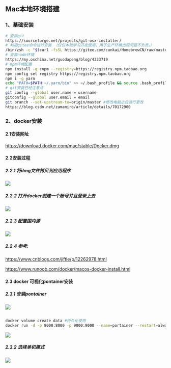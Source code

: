 ## Mac本地环境搭建

### 1、基础安装

```bash
# 安装git
https://sourceforge.net/projects/git-osx-installer/
# 利用gitee命令进行安装 （仅仅本地学习开发使用，用于生产环境出现问题不负责。）
/bin/zsh -c "$(curl -fsSL https://gitee.com/cunkai/HomebrewCN/raw/master/Homebrew.sh)"
# 安装node环境
https://my.oschina.net/guodapeng/blog/4333719
# npm环境配置
npm install -g cnpm --registry=https://registry.npm.taobao.org
npm config set registry https://registry.npm.taobao.org
npm i -g yarn
echo "PATH=$PATH:~/.yarn/bin" >> ~/.bash_profile && source .bash_profile
# git安装已经注意点
git config --global user.name = username
gitconfig --global user.email = email
git branch --set-upstream-to=origin/master #修改电脑之后进行更改
https://blog.csdn.net/zamamiro/article/details/70172900
```

### 2、docker安装

#### 2.1安装网址
https://download.docker.com/mac/stable/Docker.dmg
#### 2.2安装过程
##### 2.2.1 将dmg文件拷贝到应用程序

![](https://cdn.jsdelivr.net/gh/lijiaxu1996/img-hosting@master/img/docker01.jpg)

##### 2.2.2 打开docker创建一个账号并且登录上去

![](https://cdn.jsdelivr.net/gh/lijiaxu1996/img-hosting@master/img/docker02.jpg)

##### 2.2.3 配置国内源

![](https://cdn.jsdelivr.net/gh/lijiaxu1996/img-hosting@master/img/docker03.jpg)

##### 2.2.4 参考:

https://www.cnblogs.com/jiftle/p/12262978.html

https://www.runoob.com/docker/macos-docker-install.html

#### 2.3 docker 可视化pontainer安装

##### 2.3.1 安装pontainer

![](https://cdn.jsdelivr.net/gh/lijiaxu1996/img-hosting@master/img/docker04.jpg)

```bash

docker volume create data #持久化使用
docker run -d -p 8000:8000 -p 9000:9000 --name=portainer --restart=always -v /var/run/docker.sock:/var/run/docker.sock -v data:/data portainer/portainer

```

![](https://cdn.jsdelivr.net/gh/lijiaxu1996/img-hosting@master/img/docker05.jpg)

##### 2.3.2 选择单机模式

![](https://cdn.jsdelivr.net/gh/lijiaxu1996/img-hosting@master/img/docker06.jpg)

